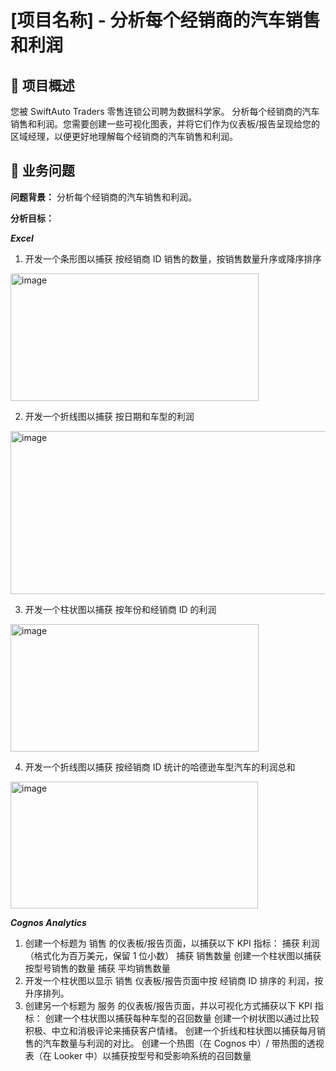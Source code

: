# [项目名称] - 分析每个经销商的汽车销售和利润

## 📖 项目概述
您被 SwiftAuto Traders 零售连锁公司聘为数据科学家。
分析每个经销商的汽车销售和利润。您需要创建一些可视化图表，并将它们作为仪表板/报告呈现给您的区域经理，以便更好地理解每个经销商的汽车销售和利润。

## 🎯 业务问题

**问题背景：**
分析每个经销商的汽车销售和利润。

**分析目标：**

***Excel***

1. 开发一个条形图以捕获 按经销商 ID 销售的数量，按销售数量升序或降序排序
<img width="397" height="204" alt="image" src="https://github.com/user-attachments/assets/8a44d5ff-7359-4b48-98df-c87a31f3d2b8" />

2. 开发一个折线图以捕获 按日期和车型的利润
<img width="506" height="261" alt="image" src="https://github.com/user-attachments/assets/cb99dbb7-53e9-44a2-b6df-a87f3a3470c7" />

3. 开发一个柱状图以捕获 按年份和经销商 ID 的利润
<img width="397" height="204" alt="image" src="https://github.com/user-attachments/assets/074798c9-49cc-469a-8a17-7ff5b57ff527" />

4. 开发一个折线图以捕获 按经销商 ID 统计的哈德逊车型汽车的利润总和
<img width="396" height="203" alt="image" src="https://github.com/user-attachments/assets/3556b54e-521a-4160-abe4-a360b829a520" />


***Cognos Analytics***

1. 创建一个标题为 销售 的仪表板/报告页面，以捕获以下 KPI 指标：
捕获 利润（格式化为百万美元，保留 1 位小数）
捕获 销售数量
创建一个柱状图以捕获 按型号销售的数量
捕获 平均销售数量
2. 开发一个柱状图以显示 销售 仪表板/报告页面中按 经销商 ID 排序的 利润，按升序排列。
3. 创建另一个标题为 服务 的仪表板/报告页面，并以可视化方式捕获以下 KPI 指标：
创建一个柱状图以捕获每种车型的召回数量
创建一个树状图以通过比较积极、中立和消极评论来捕获客户情绪。
创建一个折线和柱状图以捕获每月销售的汽车数量与利润的对比。
创建一个热图（在 Cognos 中）/ 带热图的透视表（在 Looker 中）以捕获按型号和受影响系统的召回数量

